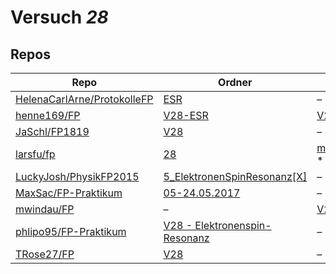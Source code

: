 # Versuch *28*

## Repos

|                               Repo                               |                                                        Ordner                                                         |                                                                     PDFs                                                                      |
|------------------------------------------------------------------|-----------------------------------------------------------------------------------------------------------------------|-----------------------------------------------------------------------------------------------------------------------------------------------|
|[HelenaCarlArne/ProtokolleFP](../repo/HelenaCarlArne/ProtokolleFP)|[ESR](https://github.com/HelenaCarlArne/ProtokolleFP/tree/master/ESR)                                                  |–                                                                                                                                              |
|[henne169/FP](../repo/henne169/FP)                                |[V28-ESR](https://github.com/henne169/FP/tree/master/V28-ESR)                                                          |[V28.pdf](https://docs.google.com/viewer?url=https://raw.githubusercontent.com/henne169/FP/master/V28-ESR/V28.pdf)                             |
|[JaSchl/FP1819](../repo/JaSchl/FP1819)                            |[V28](https://github.com/JaSchl/FP1819/tree/master/V28)                                                                |–                                                                                                                                              |
|[larsfu/fp](../repo/larsfu/fp)                                    |[28](https://github.com/larsfu/fp/tree/master/28)                                                                      |[main.pdf](https://docs.google.com/viewer?url=https://raw.githubusercontent.com/NicoWeio/awesome-ap-pdfs/main/larsfu%E2%88%95fp/28/main.pdf) \*|
|[LuckyJosh/PhysikFP2015](../repo/LuckyJosh/PhysikFP2015)          |[5_ElektronenSpinResonanz[X]](https://github.com/LuckyJosh/PhysikFP2015/tree/master/5_ElektronenSpinResonanz%5BX%5D)   |–                                                                                                                                              |
|[MaxSac/FP-Praktikum](../repo/MaxSac/FP-Praktikum)                |[05-24.05.2017](https://github.com/MaxSac/FP-Praktikum/tree/master/05-24.05.2017)                                      |–                                                                                                                                              |
|[mwindau/FP](../repo/mwindau/FP)                                  |–                                                                                                                      |[V28.pdf](https://docs.google.com/viewer?url=https://raw.githubusercontent.com/mwindau/FP/master/FP_Bachelor/V28.pdf)                          |
|[phlipo95/FP-Praktikum](../repo/phlipo95/FP-Praktikum)            |[V28 - Elektronenspin-Resonanz](https://github.com/phlipo95/FP-Praktikum/tree/master/V28%20-%20Elektronenspin-Resonanz)|–                                                                                                                                              |
|[TRose27/FP](../repo/TRose27/FP)                                  |[V28](https://github.com/TRose27/FP/tree/master/V28)                                                                   |–                                                                                                                                              |
